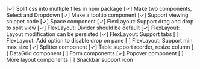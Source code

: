[✓] Split css into multiple files in npm package
[✓] Make two components, Select and Dropdown
[✓] Make a tooltip component
[✓] Support viewing snippet code
[✓] Space component
[✓] FlexLayout: Support drag and drop to split view
[✓] FlexLayout: Divider should be default
[✓] FlexLayout: Layout modification can be persisted
[✓] FlexLayout: Support tabs
[ ] FlexLayout: Add option to disable drop on pane
[ ] FlexLayout: Support min max size
[✓] Splitter component
[✓] Table support reorder, resize column
[ ] DataGrid component
[ ] Form components
[✓] Popover component
[ ] More layout components
[ ] Snackbar support icon